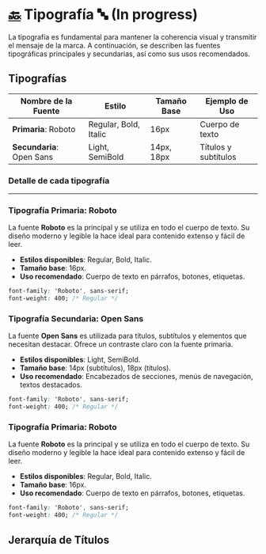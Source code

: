 # [🔙](../README.md) Tipografía 🔤 (In progress)

La tipografía es fundamental para mantener la coherencia visual y transmitir el mensaje de la marca. A continuación, se describen las fuentes tipográficas principales y secundarias, así como sus usos recomendados.

## Tipografías

| Nombre de la Fuente      | Estilo                 | Tamaño Base | Ejemplo de Uso        |
|--------------------------|------------------------|-------------|-----------------------|
| **Primaria**: Roboto      | Regular, Bold, Italic  | 16px        | Cuerpo de texto       |
| **Secundaria**: Open Sans | Light, SemiBold        | 14px, 18px  | Títulos y subtítulos  |

### Detalle de cada tipografía

---

### Tipografía Primaria: Roboto

La fuente **Roboto** es la principal y se utiliza en todo el cuerpo de texto. Su diseño moderno y legible la hace ideal para contenido extenso y fácil de leer.

- **Estilos disponibles**: Regular, Bold, Italic.
- **Tamaño base**: 16px.
- **Uso recomendado**: Cuerpo de texto en párrafos, botones, etiquetas.

```css
font-family: 'Roboto', sans-serif;
font-weight: 400; /* Regular */
```

### Tipografía Secundaria: Open Sans

La fuente **Open Sans** es utilizada para títulos, subtítulos y elementos que necesitan destacar. Ofrece un contraste claro con la fuente primaria.

- **Estilos disponibles**: Light, SemiBold.
- **Tamaño base**: 14px (subtítulos), 18px (títulos).
- **Uso recomendado**: Encabezados de secciones, menús de navegación, textos destacados.

```css
font-family: 'Roboto', sans-serif;
font-weight: 400; /* Regular */
```

### Tipografía Primaria: Roboto

La fuente **Roboto** es la principal y se utiliza en todo el cuerpo de texto. Su diseño moderno y legible la hace ideal para contenido extenso y fácil de leer.

- **Estilos disponibles**: Regular, Bold, Italic.
- **Tamaño base**: 16px.
- **Uso recomendado**: Cuerpo de texto en párrafos, botones, etiquetas.

```css
font-family: 'Roboto', sans-serif;
font-weight: 400; /* Regular */
```

## Jerarquía de Títulos

